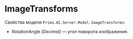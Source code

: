 # ImageTransforms

Свойства модели `Primo.AI.Server.Model.ImageTransforms`:
- RotationAngle *[Decimal]* — угол поворота изображения.
